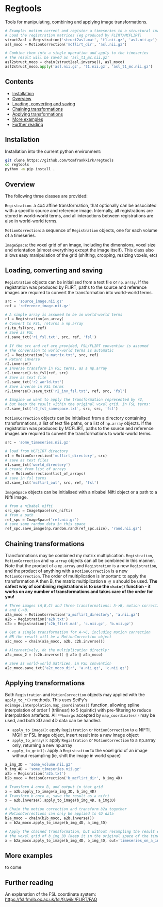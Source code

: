 # Regtools
Tools for manipulating, combining and applying image transformations.  

```python
# Example: motion correct and register a timeseries to a structural image
# Load the registration matrices (eg produced by FLIRT/MCFLIRT)
struct2asl = Registration('struct2asl.mat', 't1.nii.gz', 'asl.nii.gz')
asl_moco = MotionCorrection('mcflirt_dir', 'asl.nii.gz')

# Combine them into a single operation and apply to the timeseries
# The result will be saved as 'asl_t1_mc.nii.gz'
asl2struct_moco = chain(struct2asl.inverse(), asl_moco)
asl2struct_moco.apply('asl.nii.gz', 't1.nii.gz', 'asl_t1_mc.nii.gz')
```

## Contents
- [Installation](#installation)
- [Overview](#overview)
- [Loading, converting and saving <a name="loading"></a>](#loading-converting-and-saving)
- [Chaining transformations](#chaining-transformations)
- [Applying transformations](#applying-transformations)
- [More examples](#more-examples)
- [Further reading](#further-reading)

## Installation

Installation into the current python environment: 
```bash
git clone https://github.com/tomfrankkirk/regtools
cd regtools
python -m pip install . 
```

## Overview
The following three classes are provided: 

`Registration`: a 4x4 affine transformation, that optionally can be associated with a specific source and reference image. Internally, all registrations are stored in world-world terms, and all interactions between registrations are also in world-world terms. 

`MotionCorrection`: a sequence of `Registration` objects, one for each volume of a timeseries. 

`ImageSpace`: the voxel grid of an image, including the dimensions, voxel size and orientation (almost everything except the image itself). This class also allows easy manipulation of the grid (shifting, cropping, resizing voxels, etc)

## Loading, converting and saving <a name="loading"></a>
`Registration` objects can be initialised from a text file or `np.array`. If the registration was produced by FLIRT, paths to the source and reference images are required to convert the transformation into world-world terms. 

```python  
src = 'source_image.nii.gz'
ref = 'reference_image.nii.gz'

# A simple array is assumed to be in world-world terms
r1 = Registration(an_array)
# Convert to FSL, returns a np.array
r1.to_fsl(src, ref) 
# Save as FSL
r1.save_txt('r1_fsl.txt', src, ref, 'fsl') 

# If the src and ref are provided, FSL/FLIRT convention is assumed
# The conversion to world-world terms is automatic 
r2 = Registration('a_matrix.txt', src, ref)
# Return inverse
r2.inverse() 
# Inverse transform in FSL terms, as a np.array
r2.inverse().to_fsl(ref, src) 
# Save as text file 
r2.save_txt('r2_world.txt')
# Save inverse in FSL terms 
r2.inverse().save_txt('r2_inv_fsl.txt', ref, src, 'fsl') 

# Imagine we want to apply the transformation represented by r2, 
# but keep the result within the original voxel grid. In FSL terms: 
r2.save_txt('r2_fsl_samespace.txt', src, src, 'fsl')
```

`MotionCorrection` objects can be initialised from a directory containing transformations, a list of text file paths, or a list of `np.array` objects. If the registration was produced by MCFLIRT, paths to the source and reference images are required to convert the transformations to world-world terms. 

```python
src = 'some_timeseries.nii.gz'

# load from MCFLIRT directory
m1 = MotionCorrection('mcflirt_directory', src) 
# save as text files
m1.save_txt('world_directory') 
# create from list of arrays
m2 = MotionCorrection(list_of_arrays) 
# save in fsl terms
m2.save_txt('mcflirt_out', src, ref, 'fsl')
```

`ImageSpace` objects can be initialised with a nibabel Nifti object or a path to a Nifti image. 
```python
# from a nibabel nifti 
src_spc = ImageSpace(src_nifti) 
# from a path 
ref_spc = ImageSpace('ref.nii.gz') 
# save some random data in this space 
ref_spc.save_image(np.random.rand(ref_spc.size), 'rand.nii.gz') 
```

## Chaining transformations
Transformations may be combined my matrix multiplication. `Registration`, `MotionCorrection` and `np.array` objects can all be combined in this manner. Note that the product of a `np.array` and `Registration` is a new `Registration`, and the product of anything with a `MotionCorrection` is a new `MotionCorrection`. The order of multiplication is important: to apply the transformation A then B, the matrix multiplication `B @ A` should be used. **The safest way of combining registrations is to use the `chain()` function - it works on any number of transformations and takes care of the order for you!**

```python
# Three images (A,B,C) and three transformations: A->B, motion correction for A, 
# and C->B. 
a2a_moco = MotionCorrection('a_mcflirt_directory', 'a.nii.gz')
a2b = Registration('a2b.txt')
c2b = Registration('c2b_flirt.mat', 'c.nii.gz', 'b.nii.gz')

# Get a single transformation for A->C, including motion correction 
# NB the result will be a MotionCorrection object 
a2c_moco = chain(a2a_moco, a2b, c2b.inverse())

# Alternatively, do the multiplication directly: 
a2c_moco_2 = (c2b.inverse() @ a2b @ a2a_moco)

# Save as world-world matrices, in FSL convention
a2c_moco.save_txt('a2c_moco_dir', 'a.nii.gz', 'c.nii.gz')
```

## Applying transformations
Both `Registration` and `MotionCorrection` objects may applied with the `apply_to_*()` methods. This uses SciPy's `ndimage.interpolation.map_coordinates()` function, allowing spline interpolation of order 1 (trilinear) to 5 (quintic) with pre-filtering to reduce interpolation artefacts. All `**kwargs` accepted by `map_coordinates()` may be used, and both 3D and 4D data can be handled.  

* `apply_to_image()`: apply `Registration` or `MotionCorrection` to a NIFTI, MGH or FSL image object, insert result into a new image object
* `apply_to_array()`: apply `Registration` or `MotionCorrection` to a np.array only, returning a new np.array 
* `apply_to_grid()`: apply a `Registration` to the voxel grid of an image without resampling (ie, shift the image in world space)

```python
a_img_3D = 'some_volume.nii.gz'
b_img_4D = 'some_timeseries.nii.gz'
a2b = Regisration('a2b.txt')
b2b_moco = MotionCorrection('b_mcflirt_dir', b_img_4D)

# Transform A onto B, and output in that grid 
x = a2b.apply_to_image(a_img_3D, b_img_4D) 
# Transform b onto a, save the result as a nifti 
x = a2b.inverse().apply_to_image(b_img_4D, a_img3D)

# Chain the motion correction and transform b2a together 
# MotionCorrections can only be applied to 4D data 
b2a_moco = chain(b2b_moco, a2b.inverse())
x = b2a_moco.apply_to_image(b_img_4D, a_img_3D)

# Apply the chained transformation, but without resampling the result onto
# the voxel grid of b_img_3D (keep it in the original space of the timeseries)
x = b2a_moco.apply_to_image(b_img_4D, b_img_4D, out='timeseries_on_a_in_b_mc.nii.gz')
```

## More examples

to come 

## Further reading
An explanation of the FSL coordinate system: https://fsl.fmrib.ox.ac.uk/fsl/fslwiki/FLIRT/FAQ